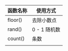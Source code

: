 
| 函数名称 | 使用方式     |
| -------- | ------------ |
| floor()  | 去除小数点   |
| rand()   | 0 - 1 随机数 |
| count()  | 条数         |
|          |              |

